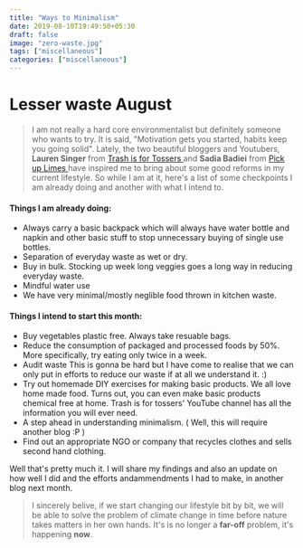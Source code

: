 ```yaml
---
title: "Ways to Minimalism"
date: 2019-08-10T19:49:50+05:30
draft: false
image: "zero-waste.jpg"
tags: ["miscellaneous"]
categories: ["miscellaneous"]
---
```


# Lesser waste August

> I am not really a hard core environmentalist but definitely someone who wants to try. It is said, "Motivation gets you started, habits keep you going solid". Lately, the two beautiful bloggers and Youtubers, **Lauren Singer** from [ Trash is for Tossers ](http://trashisfortossers.com/)  and **Sadia Badiei** from [ Pick up Limes ]( https://www.pickuplimes.com/blog )  have inspired me to bring about some good reforms in my current lifestyle. So while I am at it, here's a list of some checkpoints I am already doing and another with what I intend to.

#### Things I am already doing:

* Always carry a basic backpack which will always have water bottle and napkin and other basic stuff to stop unnecessary buying of single use bottles.
* Separation of everyday waste as wet or dry.
* Buy in bulk. Stocking up week long veggies goes a long way in reducing everyday waste.
* Mindful water use
* We have very minimal/mostly neglible food thrown in kitchen waste.

#### Things I intend to start this month:

* Buy vegetables plastic free. Always take resuable bags.
* Reduce the consumption of packaged and processed foods by 50%. More specifically, try eating only twice in a week.
* Audit waste This is gonna be hard but I have come to realise that we can only put in efforts to reduce our waste if at all we understand it. :)
* Try out homemade DIY exercises for making basic products. We all love home made food. Turns out, you can even make basic products chemical free at home. Trash is for tossers' YouTube channel has all the information you will ever need.
* A step ahead in understanding minimalism. ( Well, this will require another blog :P )
* Find out an appropriate NGO or company that recycles clothes and sells second hand clothing.

Well that's pretty much it. I will share my findings and also an update on how well I did and the efforts andammendments I had to make, in another blog next month.

> I sincerely belive, if we start changing our lifestyle bit by bit, we will be able to solve the problem of climate change in time before nature takes matters in her own hands. It's is no longer a **far-off** problem, it's happening **now**.
